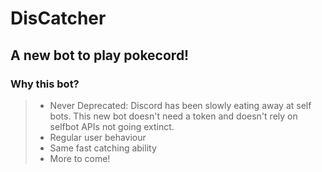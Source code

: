 # DisCatcher

## A new bot to play pokecord!

### Why this bot?

> - Never Deprecated: Discord has been slowly eating away at self bots. This new bot doesn't need a token and doesn't rely on selfbot APIs not going extinct.
> - Regular user behaviour
> - Same fast catching ability
> - More to come!
